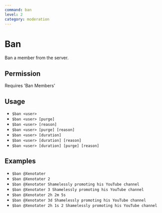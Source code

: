 ```yaml
---
command: ban
level: 2
category: moderation
---
```


# Ban

Ban a member from the server.

## Permission

Requires 'Ban Members'

## Usage

 - `$ban <user>`
 - `$ban <user> [purge]`
 - `$ban <user> [reason]`
 - `$ban <user> [purge] [reason]`
 - `$ban <user> [duration]`
 - `$ban <user> [duration] [reason]`
 - `$ban <user> [duration] [purge] [reason]`

## Examples

 - `$ban @Xenotater`
 - `$ban @Xenotater 2`
 - `$ban @Xenotater Shamelessly promoting his YouTube channel`
 - `$ban @Xenotater 3 Shamelessly promoting his YouTube channel`
 - `$ban @Xenotater 2h 2m 5s`
 - `$ban @Xenotater 3d Shamelessly promoting his YouTube channel`
 - `$ban @Xenotater 2h 1s 2 Shamelessly promoting his YouTube channel`
